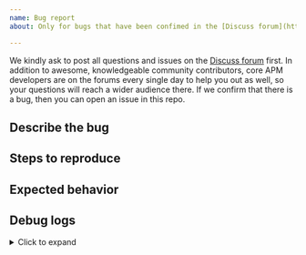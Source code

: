 ```yaml
---
name: Bug report
about: Only for bugs that have been confimed in the [Discuss forum](https://discuss.elastic.co/c/apm)

---
```


We kindly ask to post all questions and issues on the [Discuss forum](https://discuss.elastic.co/c/apm) first. In addition to awesome, knowledgeable community contributors, core APM developers are on the forums every single day to help you out as well, so your questions will reach a wider audience there. If we confirm that there is a bug, then you can open an issue in this repo.


## Describe the bug
<!--
A clear and concise description of what the bug is.
-->

## Steps to reproduce
<!--
Steps to reproduce the behavior:
1. Use this config '...'
2. Then call '....'
3. Then do '....'
4. See error
-->

## Expected behavior
<!--
A clear and concise description of what you expected to happen.
-->

## Debug logs
<!--
Attach your debug logs.
See the [documentation](https://www.elastic.co/guide/en/apm/agent/java/current/trouble-shooting.html#trouble-shooting-logging)
about how to enable debug logging.
-->

<details>
<summary>Click to expand</summary>

```
replace this line with your debug logs
```
</details>
